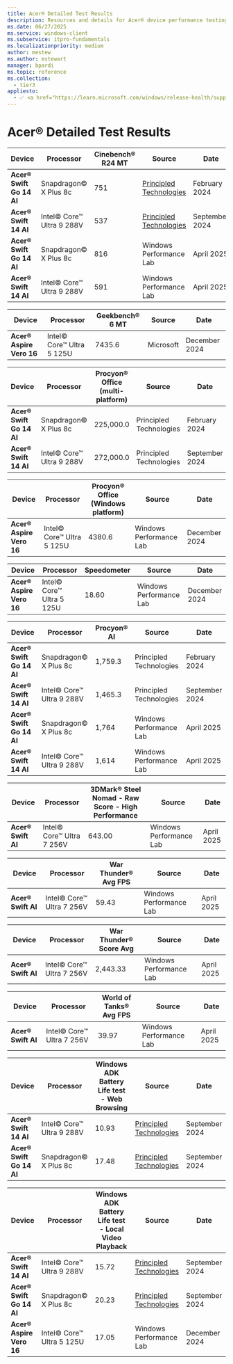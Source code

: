 ```yaml
---
title: Acer® Detailed Test Results
description: Resources and details for Acer® device performance testing.
ms.date: 06/27/2025
ms.service: windows-client
ms.subservice: itpro-fundamentals
ms.localizationpriority: medium
author: mestew
ms.author: mstewart
manager: bpardi
ms.topic: reference
ms.collection:
  - tier3
appliesto:
  - ✅ <a href="https://learn.microsoft.com/windows/release-health/supported-versions-windows-client" target="_blank">Windows 11</a>
---
```


# Acer® Detailed Test Results

| **Device** | **Processor** | **Cinebench® R24 MT** | **Source** | **Date** |
|---|---|---|---|---|
| **Acer® Swift Go 14 AI** | Snapdragon© X Plus 8c | 751 | [Principled Technologies](https://www.principledtechnologies.com/Microsoft/Copilot-plus-PC-performance/) | February 2024 |
| **Acer® Swift 14 AI** | Intel© Core™ Ultra 9 288V | 537 | [Principled Technologies](https://www.principledtechnologies.com/Microsoft/Copilot-plus-PC-performance/) | September 2024 |
| **Acer® Swift Go 14 AI** | Snapdragon© X Plus 8c | 816 | Windows Performance Lab | April 2025 |
| **Acer® Swift 14 AI** | Intel© Core™ Ultra 9 288V | 591 | Windows Performance Lab | April 2025 |

| **Device**| **Processor** | **Geekbench® 6 MT** | **Source** | **Date** |
|---|---|---|---|---|
| **Acer® Aspire Vero 16** | Intel© Core™ Ultra 5 125U | 7435.6 | Microsoft | December 2024 |

| **Device** | **Processor** | **Procyon® Office (multi-platform)** | **Source** | **Date** |
|---|---|---|---|---|
| **Acer® Swift Go 14 AI** | Snapdragon© X Plus 8c | 225,000.0 | Principled Technologies | February 2024 |
| **Acer® Swift 14 AI** | Intel© Core™ Ultra 9 288V | 272,000.0 | Principled Technologies | September 2024 |

| **Device**| **Processor** | **Procyon® Office (Windows platform)** | **Source** | **Date** |
|---|---|---|---|---|
| **Acer® Aspire Vero 16** | Intel© Core™ Ultra 5 125U | 4380.6 | Windows Performance Lab | December 2024 |

| **Device**| **Processor** | **Speedometer** | **Source** | **Date** |
|---|---|---|---|---|
| **Acer® Aspire Vero 16** | Intel© Core™ Ultra 5 125U | 18.60 | Windows Performance Lab | December 2024 |

| **Device** | **Processor** | **Procyon® AI** | **Source** | **Date** |
|---|---|---|---|---|
| **Acer® Swift Go 14 AI** | Snapdragon© X Plus 8c | 1,759.3 | Principled Technologies | February 2024 |
| **Acer® Swift 14 AI** | Intel© Core™ Ultra 9 288V | 1,465.3 | Principled Technologies | September 2024 |
| **Acer® Swift Go 14 AI** | Snapdragon© X Plus 8c | 1,764 | Windows Performance Lab | April 2025 |
| **Acer® Swift 14 AI** | Intel© Core™ Ultra 9 288V | 1,614 | Windows Performance Lab | April 2025 |

| **Device**| **Processor** | **3DMark® Steel Nomad - Raw Score - High Performance** | **Source** | **Date** |
|---|---|---|---|---|
| **Acer® Swift AI** | Intel© Core™ Ultra 7 256V | 643.00 | Windows Performance Lab | April 2025 |

| **Device**| **Processor** | **War Thunder® Avg FPS** | **Source** | **Date** |
|---|---|---|---|---|
| **Acer® Swift AI** | Intel© Core™ Ultra 7 256V | 59.43 | Windows Performance Lab | April 2025 |

| **Device**| **Processor** | **War Thunder® Score Avg** | **Source** | **Date** |
|---|---|---|---|---|
| **Acer® Swift AI** | Intel© Core™ Ultra 7 256V | 2,443.33 | Windows Performance Lab | April 2025 |

| **Device**| **Processor** | **World of Tanks® Avg FPS** | **Source** | **Date** |
|---|---|---|---|---|
| **Acer® Swift AI** | Intel© Core™ Ultra 7 256V | 39.97 | Windows Performance Lab | April 2025 |

| **Device**| **Processor** | **Windows ADK Battery Life test - Web Browsing** | **Source** | **Date** |
|---|---|---|---|---|
| **Acer® Swift 14 AI** | Intel© Core™ Ultra 9 288V | 10.93 | [Principled Technologies](https://www.principledtechnologies.com/Microsoft/Copilot-plus-PC-performance/) | September 2024 |
| **Acer® Swift Go 14 AI** | Snapdragon© X Plus 8c | 17.48 | [Principled Technologies](https://www.principledtechnologies.com/Microsoft/Copilot-plus-PC-performance/) | September 2024 |

| **Device**| **Processor** | **Windows ADK Battery Life test - Local Video Playback** | **Source** | **Date** |
|---|---|---|---|---|
| **Acer® Swift 14 AI** | Intel© Core™ Ultra 9 288V | 15.72 | [Principled Technologies](https://www.principledtechnologies.com/Microsoft/Copilot-plus-PC-performance/) | September 2024 |
| **Acer® Swift Go 14 AI** | Snapdragon© X Plus 8c | 20.23 | [Principled Technologies](https://www.principledtechnologies.com/Microsoft/Copilot-plus-PC-performance/) | September 2024 |
| **Acer® Aspire Vero 16** | Intel© Core™ Ultra 5 125U | 17.05 | Windows Performance Lab | December 2024 |
